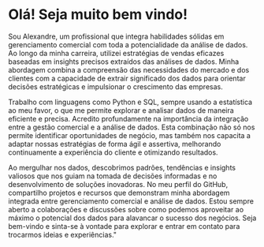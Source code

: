 **<h1>Olá! Seja muito bem vindo!</h1>**
Sou Alexandre, um profissional que integra habilidades sólidas em gerenciamento comercial com toda a potencialidade da análise de dados. Ao longo da minha carreira, utilizei estratégias de vendas eficazes baseadas em insights precisos extraídos das análises de dados. Minha abordagem combina a compreensão das necessidades do mercado e dos clientes com a capacidade de extrair significado dos dados para orientar decisões estratégicas e impulsionar o crescimento das empresas.

Trabalho com linguagens como Python e SQL, sempre usando a estatística ao meu favor, o que me permite explorar e analisar dados de maneira eficiente e precisa. Acredito profundamente na importância da integração entre a gestão comercial e a análise de dados. Esta combinação não só nos permite identificar oportunidades de negócio, mas também nos capacita a adaptar nossas estratégias de forma ágil e assertiva, melhorando continuamente a experiência do cliente e otimizando resultados.

Ao mergulhar nos dados, descobrimos padrões, tendências e insights valiosos que nos guiam na tomada de decisões informadas e no desenvolvimento de soluções inovadoras. No meu perfil do GitHub, compartilho projetos e recursos que demonstram minha abordagem integrada entre gerenciamento comercial e análise de dados. Estou sempre aberto a colaborações e discussões sobre como podemos aproveitar ao máximo o potencial dos dados para alavancar o sucesso dos negócios. Seja bem-vindo e sinta-se à vontade para explorar e entrar em contato para trocarmos ideias e experiências."





